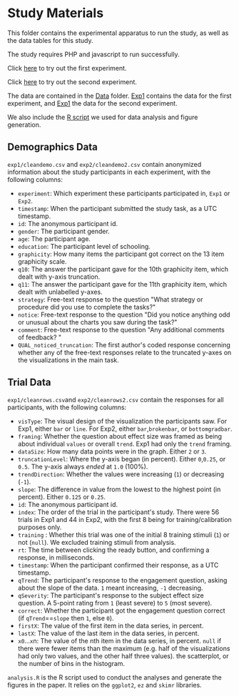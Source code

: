 # Study Materials
This folder contains the experimental apparatus to run the study, as well as the data tables for this study.

The study requires PHP and javascript to run successfully.

Click [here](consent.html?exp=exp1) to try out the first experiment.

Click [here](consent.html?exp=exp2) to try out the second experiment.

The data are contained in the [Data](data/) folder.
[Exp1](data/exp1) contains the data for the first experiment, and [Exp1](data/exp2) the data for the second experiment.

We also include the [R script](data/analysis.R) we used for data analysis and figure generation.

## Demographics Data
`exp1/cleandemo.csv` and `exp2/cleandemo2.csv` contain anonymized information about the study participants in each experiment, with the following columns:
* `experiment`: Which experiment these participants participated in, `Exp1` or `Exp2`.
* `timestamp`: When the participant submitted the study task, as a UTC timestamp.
* `id`: The anonymous participant id.
* `gender`: The participant gender.
* `age`: The participant age.
* `education`: The participant level of schooling.
* `graphicity`: How many items the participant got correct on the 13 item graphicity scale.
* `q10`: The answer the participant gave for the 10th graphicity item, which dealt with y-axis truncation.
* `q11`: The answer the participant gave for the 11th graphicity item, which dealt with unlabelled y-axes.
* `strategy`: Free-text response to the question "What strategy or procedure did you use to complete the tasks?"
* `notice`: Free-text response to the question "Did you notice anything odd or unusual about the charts you saw during the task?"
* `comment`: Free-text response to the question "Any additional comments of feedback? "
* `QUAL_noticed_truncation`: The first author's coded response concerning whether any of the free-text responses relate to the truncated y-axes on the visualizations in the main task.

## Trial Data
`exp1/cleanrows.csv`and `exp2/cleanrows2.csv` contain the responses for all participants, with the following columns:

* `visType`: The visual design of the visualization the participants saw. For Exp1, either `bar` or `line`. For Exp2, either `bar`,`brokenbar`, or `bottomgradbar`.
* `framing`: Whether the question about effect size was framed as being about individual `values` or overall `trend`. Exp1 had only the `trend` framing.
* `dataSize`: How many data points were in the graph. Either `2` or `3`.
* `truncationLevel`: Where the y-axis began (in percent). Either `0`,`0.25`, or `0.5`. The y-axis always _ended_ at `1.0` (100%).
* `trendDirection`: Whether the values were increasing (`1`) or decreasing (`-1`).
* `slope`: The difference in value from the lowest to the highest point (in percent). Either `0.125` or `0.25`.
* `id`: The anonymous participant id.
* `index`: The order of the trial in the participant's study. There were 56 trials in Exp1 and 44 in Exp2, with the first 8 being for training/calibration purposes only.
* `training` : Whether this trial was one of the initial 8 training stimuli (`1`) or not (`null`). We excluded training stimuli from analysis.
* `rt`: The time between clicking the ready button, and confirming a response, in milliseconds.
* `timestamp`: When the participant confirmed their response, as a UTC timestamp.
* `qTrend`: The participant's response to the engagement question, asking about the slope of the data. `1` meant increasing, `-1` decreasing.
* `qSeverity`: The participant's response to the subject effect size question. A 5-point rating from `1` (least severe) to `5` (most severe).
* `correct`: Whether the participant got the engagement question correct (if `qTrend`==`slope` then `1`, else `0`).
* `firstX`: The value of the first item in the data series, in percent.
* `lastX`: The value of the last item in the data series, in percent.
* `x0`...`x`n: The value of the nth item in the data series, in percent. `null` if there were fewer items than the maximum (e.g. half of the visualizations had only two values, and the other half three values).
 the scatterplot, or the number of bins in the histogram.

`analysis.R` is the R script used to conduct the analyses and generate the figures in the paper. It relies on the `ggplot2`, `ez` and `skimr` libraries.
